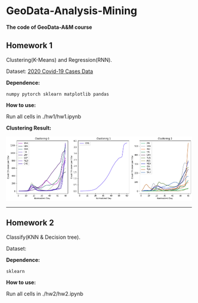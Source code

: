 # GeoData-Analysis-Mining


**The code of GeoData-A&M course**


## Homework 1
Clustering(K-Means) and Regression(RNN).

Dataset: [2020 Covid-19 Cases Data](https://www.ecdc.europa.eu/en/publications-data/download-todays-data-geographic-distribution-covid-19-cases-worldwide)

**Dependence:**
```
numpy pytorch sklearn matplotlib pandas
```
**How to use:**

Run all cells in ./hw1/hw1.ipynb

**Clustering Result:**

![clustering](image\clustering.png)

---
## Homework 2
Classify(KNN & Decision tree).

Dataset: []()

**Dependence:**
```
sklearn
```
**How to use:**

Run all cells in ./hw2/hw2.ipynb